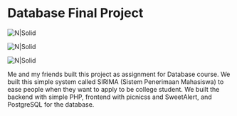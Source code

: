 # Database Final Project

![N|Solid](https://mfauzanf.files.wordpress.com/2018/02/sirima-landing.png)

![N|Solid](https://mfauzanf.files.wordpress.com/2018/02/admin.png)

![N|Solid](https://mfauzanf.files.wordpress.com/2018/02/pelamar.png)

Me and my friends built this project as assignment for Database course. We built this simple system called SIRIMA (Sistem Penerimaan Mahasiswa) to ease people when they want to apply to be college student. We built the backend with simple PHP, frontend with picnicss and SweetAlert, and PostgreSQL for the database.
